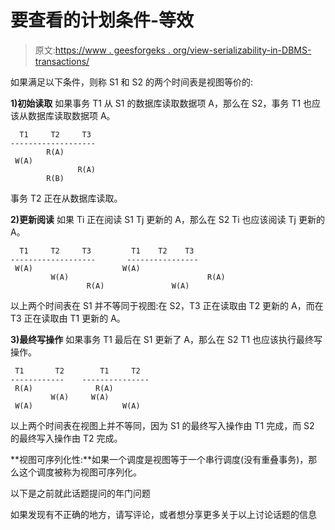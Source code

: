 # 要查看的计划条件-等效

> 原文:[https://www . geesforgeks . org/view-serializability-in-DBMS-transactions/](https://www.geeksforgeeks.org/view-serializability-in-dbms-transactions/)

如果满足以下条件，则称 S1 和 S2 的两个时间表是视图等价的:

**1)初始读取**
如果事务 T1 从 S1 的数据库读取数据项 A，那么在 S2，事务 T1 也应该从数据库读取数据项 A。

```
  T1     T2     T3
-------------------
        R(A)
 W(A)          
               R(A)
        R(B)
```

事务 T2 正在从数据库读取。

**2)更新阅读**
如果 Ti 正在阅读 S1 Tj 更新的 A，那么在 S2 Ti 也应该阅读 Tj 更新的 A。

```
  T1     T2     T3         T1    T2    T3                   
-------------------       ----------------
 W(A)                    W(A)       
         W(A)                               R(A)
                 R(A)               W(A)
```

以上两个时间表在 S1 并不等同于视图:在 S2，T3 正在读取由 T2 更新的 A，而在 T3 正在读取由 T1 更新的 A。

**3)最终写操作**
如果事务 T1 最后在 S1 更新了 A，那么在 S2 T1 也应该执行最终写操作。

```
 T1       T2        T1     T2            
------------    ---------------
 R(A)              R(A)
         W(A)     W(A)
 W(A)                    W(A)
```

以上两个时间表在视图上并不等同，因为 S1 的最终写入操作由 T1 完成，而 S2 的最终写入操作由 T2 完成。

**视图可序列化性:**如果一个调度是视图等于一个串行调度(没有重叠事务)，那么这个调度被称为视图可序列化。

以下是之前就此话题提问的年门问题

如果发现有不正确的地方，请写评论，或者想分享更多关于以上讨论话题的信息